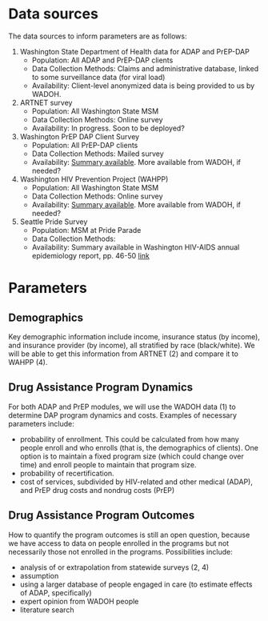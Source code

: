 # Data sources

The data sources to inform parameters are as follows:

1. Washington State Department of Health data for ADAP and PrEP-DAP
     - Population: All ADAP and PrEP-DAP clients
     - Data Collection Methods: Claims and administrative database, linked to some surveillance data (for viral load)
     - Availability: Client-level anonymized data is being provided to us by WADOH.
2. ARTNET survey
     - Population: All Washington State MSM
     - Data Collection Methods: Online survey
     - Availability: In progress. Soon to be deployed?
3. Washington PrEP DAP Client Survey
     - Population: All PrEP-DAP clients
     - Data Collection Methods: Mailed survey
     - Availability: [Summary available](https://www.doh.wa.gov/Portals/1/Documents/Pubs/430-073-WAPrEPDAPClientSurveyKeyFindings2017-English.pdf). More available from WADOH, if needed?
4. Washington HIV Prevention Project (WAHPP)
     - Population: All Washington State MSM
     - Data Collection Methods: Online survey
     - Availability: [Summary available](https://www.doh.wa.gov/Portals/1/Documents/5620/WashingtonHIVPreventionProjectKeyFindings2017.pdf). More available from WADOH, if needed?
5. Seattle Pride Survey
     - Population: MSM at Pride Parade
     - Data Collection Methods: 
     - Availability: Summary available in Washington HIV-AIDS annual epidemiology report, pp. 46-50 [link](https://www.kingcounty.gov/depts/health/communicable-diseases/hiv-std/patients/epidemiology/~/media/depts/health/communicable-diseases/documents/hivstd/2016-hiv-aids-epidemiology-annual-report.ashx)


# Parameters 
## Demographics

Key demographic information include income, insurance status (by income), and insurance provider (by income), all stratified by race (black/white). We will be able to get this information from ARTNET (2) and compare it to WAHPP (4).

## Drug Assistance Program Dynamics

For both ADAP and PrEP modules, we will use the WADOH data (1) to determine DAP program dynamics and costs. Examples of necessary parameters include:

- probability of enrollment. This could be calculated from how many people enroll and who enrolls (that is, the demographics of clients). One option is to maintain a fixed program size (which could change over time) and enroll people to maintain that program size.
- probability of recertification.
- cost of services, subdivided by HIV-related and other medical (ADAP), and PrEP drug costs and nondrug costs (PrEP)


## Drug Assistance Program Outcomes

How to quantify the program outcomes is still an open question, because we have access to data on people enrolled in the programs but not necessarily those not enrolled in the programs. Possibilities include:

- analysis of or extrapolation from statewide surveys (2, 4)
- assumption
- using a larger database of people engaged in care (to estimate effects of ADAP, specifically)
- expert opinion from WADOH people
- literature search
